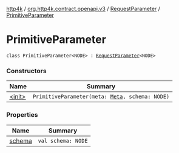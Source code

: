 [http4k](../../../index.md) / [org.http4k.contract.openapi.v3](../../index.md) / [RequestParameter](../index.md) / [PrimitiveParameter](./index.md)

# PrimitiveParameter

`class PrimitiveParameter<NODE> : `[`RequestParameter`](../index.md)`<NODE>`

### Constructors

| Name | Summary |
|---|---|
| [&lt;init&gt;](-init-.md) | `PrimitiveParameter(meta: `[`Meta`](../../../org.http4k.lens/-meta/index.md)`, schema: NODE)` |

### Properties

| Name | Summary |
|---|---|
| [schema](schema.md) | `val schema: NODE` |
